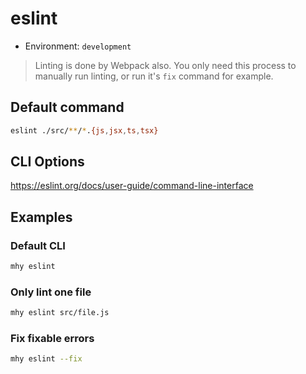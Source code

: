 # eslint

- Environment: `development`

> Linting is done by Webpack also. You only need this process to manually run linting, or run it's `fix` command for example.

## Default command
```bash
eslint ./src/**/*.{js,jsx,ts,tsx}
```

## CLI Options
https://eslint.org/docs/user-guide/command-line-interface

## Examples

### Default CLI
```bash
mhy eslint
```

### Only lint one file
```bash
mhy eslint src/file.js
```

### Fix fixable errors
```bash
mhy eslint --fix
```



